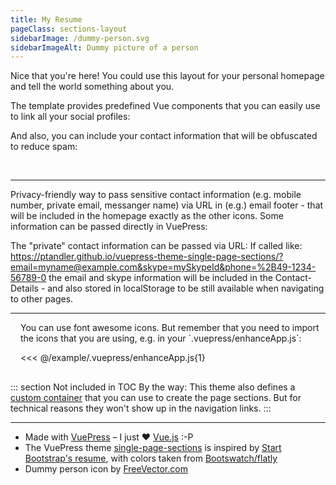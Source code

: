```yaml
---
title: My Resume
pageClass: sections-layout
sidebarImage: /dummy-person.svg
sidebarImageAlt: Dummy picture of a person
---
```


<PageSection id="welcome" title="Single Page Example">

Nice that you're here! You could use this layout for your personal homepage and tell the world something about you.

The template provides predefined Vue components that you can easily use to link all your social profiles:

<Social-LinkedIn id="myid" />
<Social-XING id="myid" />
<Social-Facebook id="myid" />
<Social-GitHub id="myid" />
<Social-Twitter id="myid" />
<Social-Telegram id="myid" />
<Social-Keybase id="myid" />
<Social-ResearchGate id="myid" />
<Social-ORCID id="myid" />
<Social-Nextcloud id="myid" />

And also, you can include your contact information that will be obfuscated to reduce spam:

<Contact-Phone title="Telefon" country="49" city="1234" number="56789" />
<br/>
<Contact-Email name="someone" domain="example.com" /> <!-- webmaster is the default name -->

</PageSection>

---

<PageSection title="Privacy-friendly Contact Information">

Privacy-friendly way to pass sensitive contact information (e.g. mobile number, private email, messanger name) via URL in (e.g.) email footer - that will
be included in the homepage exactly as the other icons. Some information can be passed directly in VuePress:

<Contact-Details
    :email_as_icon="false"
    :phone_as_icon="false"
    linkedin="myid"
    xing="myid"
    github="myid"
    keybase="myid"
    twitter="myid"
    researchgate="myid"
    />

The "private" contact information can be passed via URL:
If called like: https://ptandler.github.io/vuepress-theme-single-page-sections/?email=myname@example.com&skype=mySkypeId&phone=%2B49-1234-56789-0
the email and skype information will be included in the Contact-Details - and also stored in localStorage to be still available when navigating to other pages.

</PageSection>

---

<PageSection title="Font Awesome Icons">

<v-icon name="book-open" style="float: right; margin: 0 0 1rem 1rem;" scale="4" />
You can use font awesome icons. But remember that you need to import the icons that you are using, e.g. in your `.vuepress/enhanceApp.js`:

<<< @/example/.vuepress/enhanceApp.js{1}

</PageSection>

---

::: section Not included in TOC
By the way: This theme also defines a [custom container](https://vuepress.vuejs.org/guide/markdown.html#custom-containers) that you can use to create the page sections.
But for technical reasons they won't show up in the navigation links.
:::

---

<PageSection title="Credits">

- Made with [VuePress](https://vuepress.vuejs.org/) – I just :heart: [Vue.js](https://vuejs.org/) :-P
- The VuePress theme [single-page-sections](https://github.com/ptandler/vuepress-theme-single-page-sections) is inspired by [Start Bootstrap's resume](https://startbootstrap.com/template-overviews/resume), with colors taken from [Bootswatch/flatly](https://bootswatch.com/3/flatly/)
- Dummy person icon by <a href="https://www.freevector.com/person-icon-set-19087">FreeVector.com</a>

</PageSection>
